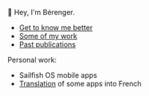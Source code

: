 ---
---

🖖 Hey, I'm Bérenger.

- [Get to know me better](/about)
- [Some of my work](/portfolio)
- [Past publications](/publication)

Personal work:
- Sailfish OS mobile apps
- [Translation](/extra/translation) of some apps into French
